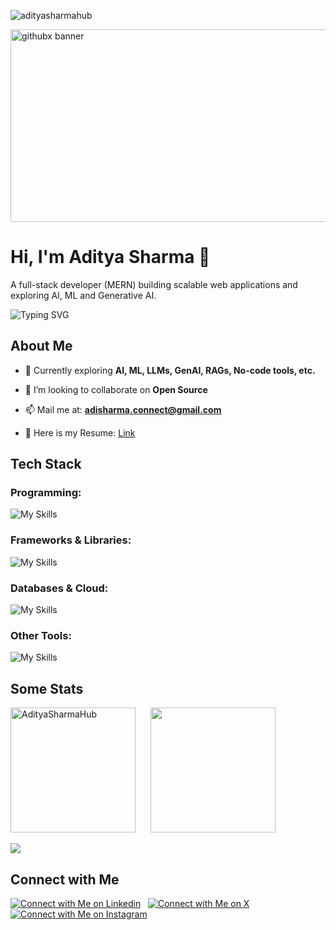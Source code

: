 <p align="left"> 
  <img src="https://komarev.com/ghpvc/?username=adityasharmahub&label=Profile%20views&color=0e75b6&style=flat" alt="adityasharmahub" /> 
</p>
<img width="1500" height="308" alt="githubx banner" src="https://github.com/user-attachments/assets/6b55aba4-b2ed-4b88-8b67-6d7803dbf0bb" />

# Hi, I'm Aditya Sharma 👋  
A full-stack developer (MERN) building scalable web applications and exploring AI, ML and Generative AI.  

![Typing SVG](https://readme-typing-svg.demolab.com?font=Fira+Code&weight=500&size=26&duration=5000&pause=1000&width=900&vCenter=true&lines=>+I+build+clean+and+smooth+experiences.;>+I+create+seamless+user+experiences.;>+I+turn+ideas+into+reality+with+code.)

## About Me

- 🌱 Currently exploring **AI, ML, LLMs, GenAI, RAGs, No-code tools, etc.**

- 👯 I’m looking to collaborate on **Open Source**

- 📫 Mail me at: **adisharma.connect@gmail.com**

- 📄 Here is my Resume: [Link](https://drive.google.com/file/d/1r-j3ILJKefsx0WgcE4O0l_KQHd4z0X6h/view)


## Tech Stack

### Programming:
![My Skills](https://iconkit.ronitghosh.site/icons?i=cpp,javascript,typescript,python)

### Frameworks & Libraries:
![My Skills](https://iconkit.ronitghosh.site/icons?i=react,next,nodejs,express,html,css,tailwind,shadcn,vite,bootstrap,framermotion,graphql,redux)

### Databases & Cloud:
![My Skills](https://iconkit.ronitghosh.site/icons?i=mongodb,mysql,postgresql,supabase,appwrite,firebase,aws,docker,kubernetes,netlify,vercel)

### Other Tools:
![My Skills](https://iconkit.ronitghosh.site/icons?i=git,github,vscode,cursor,postman,npm,yarn,linux,windows,figma)

## Some Stats
<img height=200 align="center" src="https://github-readme-streak-stats.herokuapp.com/?user=adityasharmahub&theme=github_dark_dimmed" alt="AdityaSharmaHub" />&nbsp; &nbsp; &nbsp;
<img height=200 align="center" src="https://github-readme-stats.vercel.app/api/top-langs?username=adityasharmahub&show_icons=true&locale=en&layout=compact&theme=github_dark_dimmed" /><br/><br/>
<img src="https://github-readme-stats.vercel.app/api?username=adityasharmahub&show_icons=true&locale=en&theme=github_dark_dimmed" />
  
## Connect with Me
[![Connect with Me on Linkedin](https://iconkit.ronitghosh.site/icons?i=linkedin)](https://www.linkedin.com/in/aditya-r-sharma) &nbsp;
[![Connect with Me on X](https://iconkit.ronitghosh.site/icons?i=x)](https://x.com/sharmaadityax) &nbsp;
[![Connect with Me on Instagram](https://iconkit.ronitghosh.site/icons?i=instagram)](https://www.instagram.com/_.__adityasharma_.__) &nbsp;
